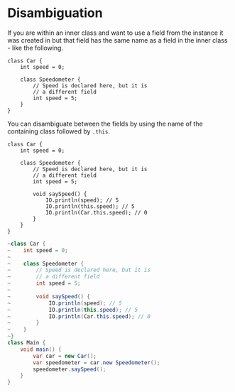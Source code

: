 # Disambiguation

If you are within an inner class and want to use a field
from the instance it was created in but that field has the same
name as a field in the inner class - like the following.

```java,no_run
class Car {
    int speed = 0;

    class Speedometer {
        // Speed is declared here, but it is
        // a different field
        int speed = 5; 
    }
}
```

You can disambiguate between the fields by using the name of the containing class
followed by `.this`. 

```java,no_run
class Car {
    int speed = 0;

    class Speedometer {
        // Speed is declared here, but it is
        // a different field
        int speed = 5; 

        void saySpeed() {
            IO.println(speed); // 5
            IO.println(this.speed); // 5
            IO.println(Car.this.speed); // 0
        }
    }
}
```

```java
~class Car {
~    int speed = 0;
~
~    class Speedometer {
~        // Speed is declared here, but it is
~        // a different field
~        int speed = 5; 
~
~        void saySpeed() {
~            IO.println(speed); // 5
~            IO.println(this.speed); // 5
~            IO.println(Car.this.speed); // 0
~        }
~    }
~}
class Main {
    void main() {
        var car = new Car();
        var speedometer = car.new Speedometer();
        speedometer.saySpeed();
    }
}
```
